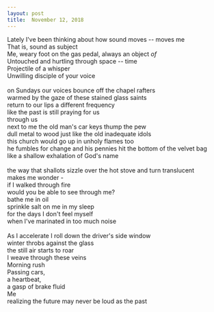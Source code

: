 ```yaml
---
layout:	post
title:	November 12, 2018
---
```

Lately I've been thinking about how sound moves -- moves me <br>
That is, sound as subject <br>
Me, weary foot on the gas pedal, always an object _of_ <br>
Untouched and hurtling through space -- time <br>
Projectile of a whisper <br>
Unwilling disciple of your voice <br> 
 <br>
on Sundays our voices bounce off the chapel rafters <br>
warmed by the gaze of these stained glass saints <br>
return to our lips a different frequency <br>
like the past is still praying for us <br>
through us <br>
next to me the old man's car keys thump the pew <br>
dull metal to wood just like the old inadequate idols <br>
this church would go up in unholy flames too <br> 
he fumbles for change and his pennies hit the bottom of the velvet bag <br>
like a shallow exhalation of God's name <br>
 <br>
the way that shallots sizzle over the hot stove and turn translucent <br>
makes me wonder - <br>
if I walked through fire <br> 
would you be able to see through me? <br>
bathe me in oil <br>
sprinkle salt on me in my sleep <br>
for the days I don't feel myself <br>
when I've marinated in too much noise <br>
<br>
As I accelerate I roll down the driver's side window <br>
winter throbs against the glass <br>
the still air starts to roar <br>
I weave through these veins <br>
Morning rush <br>
Passing cars, <br>
a heartbeat, <br>
a gasp of brake fluid <br>
Me <br>
realizing the future may never be loud as the past 















